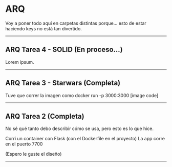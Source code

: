 # ARQ
Voy a poner todo aquí en carpetas distintas porque... esto de estar haciendo keys no está tan divertido.

-----------------------------------------------------------------------------------------
## ARQ Tarea 4 - SOLID (En proceso...)

Lorem ipsum.

-----------------------------------------------------------------------------------------
## ARQ Tarea 3 - Starwars (Completa)

Tuve que correr la imagen como
docker run -p 3000:3000 [image code]

-----------------------------------------------------------------------------------------
## ARQ Tarea 2 (Completa)

No sé qué tanto debo describir cómo se usa, pero esto es lo que hice.

Corrí un container con Flask (con el Dockerfile en el proyecto)
La app corre en el puerto 7700

(Espero le guste el diseño)

-----------------------------------------------------------------------------------------
